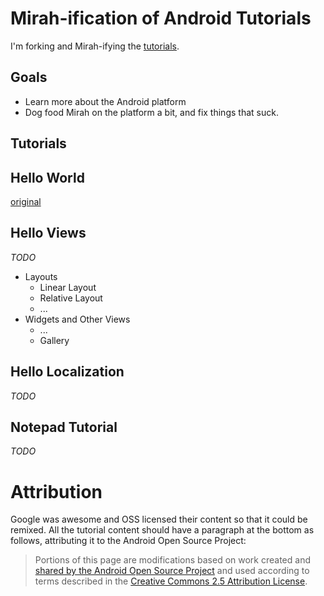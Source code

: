 Mirah-ification of Android Tutorials
======================

I'm forking and Mirah-ifying the [tutorials](http://developer.android.com/resources/browser.html?tag=tutorial).


Goals
----
* Learn more about the Android platform
* Dog food Mirah on the platform a bit, and fix things that suck.

Tutorials
------
## Hello World
[original](http://developer.android.com/resources/tutorials/hello-world.html)
## Hello Views
*TODO*
* Layouts
  * Linear Layout
  * Relative Layout
  * ...
* Widgets and Other Views
  * ...
  * Gallery
## Hello Localization
*TODO*
## Notepad Tutorial 
*TODO*


# Attribution

Google was awesome and OSS licensed their content so that it could be remixed. All the tutorial content should have a paragraph at the bottom as follows, attributing it to the Android Open Source Project:

> Portions of this page are modifications based on work created and [shared by the Android Open Source Project](http://code.google.com/policies.html ) and used according to terms described in the [Creative Commons 2.5 Attribution License](http://creativecommons.org/licenses/by/2.5/).

